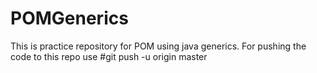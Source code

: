 # POMGenerics
This is practice repository for POM using java generics.
For pushing the code to this repo use #git push -u origin master
